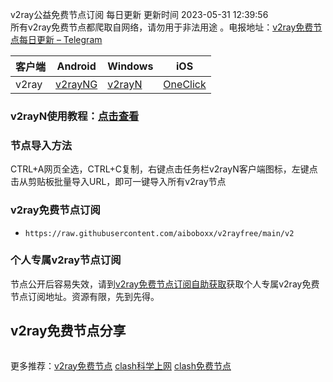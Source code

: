v2ray公益免费节点订阅  每日更新  更新时间 2023-05-31 12:39:56  
所有v2ray免费节点都爬取自网络，请勿用于非法用途 。电报地址：[v2ray免费节点每日更新 – Telegram](https://t.me/s/v2raydailyupdate)

|  客户端  | Android  | Windows  | iOS  |
|  ----  | ----   | ----  |----  |
| v2ray  | [v2rayNG](https://www.v2rayfree.eu.org/post/v2rayNg-tutorial/) | [v2rayN](https://www.v2rayfree.eu.org/post/v2rayN-tutorial/) | [OneClick](https://www.v2rayfree.eu.org/post/oneclick/) |
### v2rayN使用教程：[点击查看](https://www.v2rayfree.eu.org/post/v2rayN-tutorial/) 

### 节点导入方法  
CTRL+A网页全选，CTRL+C复制，右键点击任务栏v2rayN客户端图标，左键点击从剪贴板批量导入URL，即可一键导入所有v2ray节点  
### v2ray免费节点订阅  
- `https://raw.githubusercontent.com/aiboboxx/v2rayfree/main/v2`  
### 个人专属v2ray节点订阅  
节点公开后容易失效，请到[v2ray免费节点订阅自助获取](https://www.v2rayfree.eu.org/post/free-v2ray/)获取个人专属v2ray免费节点订阅地址。资源有限，先到先得。
## v2ray免费节点分享
```  

```

更多推荐：[v2ray免费节点](https://www.v2rayfree.eu.org)  [clash科学上网](https://github.com/aiboboxx/clashfree)  [clash免费节点](https://clashfree.eu.org)